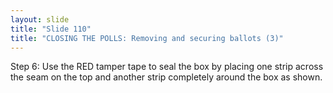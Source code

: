 ```yaml
---
layout: slide
title: "Slide 110"
title: "CLOSING THE POLLS: Removing and securing ballots (3)"
---
```


Step 6: Use the RED tamper tape to seal the box by placing one strip across the seam on the top and another strip completely around the box as shown.
